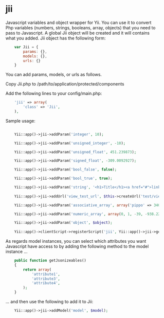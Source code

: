 jii
===

Javascript variables and object wrapper for Yii.
You can use it to convert Php variables (numbers, strings, booleans, array, objects) that you need to pass to Javascript.
A global Jii object will be created and it will contains what you added.
Jii object has the following form:
```javascript
	var Jii = {
		params: {},
		models: {},
		urls: {}
	}	
```

You can add params, models, or urls as follows.

Copy Jii.php to /path/to/application/protected/components

Add the following lines to your config/main.php:
```php
	'jii' => array(
		'class' => 'Jii',
	),
```

Sample usage:
```php
	
	Yii::app()->jii->addParam('integer', 10);

	Yii::app()->jii->addParam('unsigned_integer', -10);

	Yii::app()->jii->addParam('unsigned_float', 451.239873);

	Yii::app()->jii->addParam('signed_float', -309.0092927);

	Yii::app()->jii->addParam('bool_false', false);

	Yii::app()->jii->addParam('bool_true', true);

	Yii::app()->jii->addParam('string', '<h1>Title</h1><a href="#">link</a>');
	
	Yii::app()->jii->addUrl('view_test_url', $this->createUrl('test/view', array('id' => 1)));

	Yii::app()->jii->addParam('associative_array', array('pippo' => 3409879, '+349287//' => '<a>link</a>'));

	Yii::app()->jii->addParam('numeric_array', array(0, 1, -39, -938.2223, '<a href="#">Prova</a>', true));

	Yii::app()->jii->addParam('object', $object);
	
	Yii::app()->clientScript->registerScript('jii', Yii::app()->jii->getScript(), CClientScript::POS_END);

```

As regards model instances, you can select which attributes you want Javascript have access to by adding the following method to the model instance ...
```php
	public function getJsonizeables()
	{
		return array(
			'attribute1',
			'attribute3',
			'attribute4',
		);
	}

```
... and then use the following to add it to Jii:
```php
	Yii::app()->jii->addModel('model', $model);
```